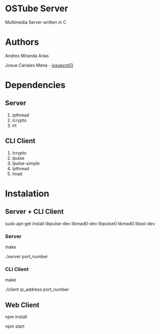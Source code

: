 # OSTube Server
Multimedia Server written in C

# Authors
Andres Miranda Arias

Josue Canales Mena - [josuecm13](https://github.com/josuecm13)

# Dependencies

## Server 

1. lpthread
2. lcrypto
3. lrt

## CLI Client

1. lcrypto
2. lpulse
3. lpulse-simple
4. lpthread
5. lmad

# Instalation

## Server + CLI Client

sudo apt-get install libpulse-dev libmad0-dev libpulse0 libmad0 libssl-dev

### Server

make

./server port_number

### CLI Client

make

./client ip_address port_number

## Web Client

npm install

npm start

